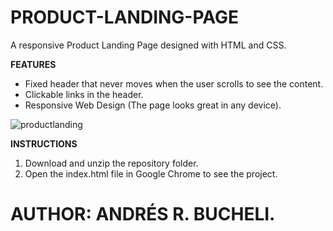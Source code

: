 # PRODUCT-LANDING-PAGE

A responsive Product Landing Page designed with HTML and CSS.

<strong>FEATURES</strong>

- Fixed header that never moves when the user scrolls to see the content.
- Clickable links in the header.
- Responsive Web Design (The page looks great in any device).

![productlanding](https://raw.githubusercontent.com/anferebu/PRODUCT-LANDING-PAGE/master/productlanding.jpg)

<strong>INSTRUCTIONS</strong>

1. Download and unzip the repository folder.
2. Open the index.html file in Google Chrome to see the project.

# AUTHOR: ANDRÉS R. BUCHELI.
